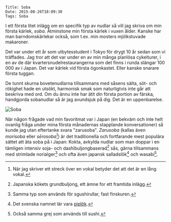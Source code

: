     Title: Soba
    Date: 2015-08-26T18:09:30
    Tags: Soba

I ett första litet inlägg om en specifik typ av nudlar så vill jag skriva om min första kärlek, *soba*. Åtminstone min första kärlek i vuxen ålder. Kanske har man barndomskärlekar också, som t.ex. min mosters mjölkstuvade makaroner.

<!-- more -->

Det var under ett år som utbytesstudent i Tokyo för drygt 10 år sedan som vi träffades. Jag tror att det var under en av min många planlösa cykelturer, i en av de där kvartersnudelrestaurangerna som det finns i runda slängar 100 000 av i Japan. Det var kärlek vid första ögonkastet. Eller kanske snarare första tuggan.

De tunnt skurna bovetenudlarna tillsammans med såsens sälta, söt- och rökighet hade en utsökt, harmonisk smak som naturligtvis inte går att beskriva med ord. Om du ännu inte har ätit din första portion av färska, handgjorda sobanudlar så är jag avundsjuk på dig. Det är en uppenbarelse.

<!-- <div class="figure"> -->
<!-- 	<img src="/img/Kamakura-soba.jpg" alt="Soba"> -->
<!-- 	<p class="caption">Tanzaburo</p> -->
<!-- </div> -->
![][soba]

När någon frågade vad min favoritmat var i Japan (en bekväm och inte helt ovanlig fråga under mina första månadernas stapplande konversationer) så kunde jag utan eftertanke svara "zarusoba". *Zarusoba* (kallas även *morisoba*  eller *sērosoba*[^makron]) är det traditionella och fortfarande mest populära sättet att äta soba på i Japan: Kokta, avkylda nudlar som man doppar i en tämligen intensiv soja- och dashibuljongbaserad[^1] sås, gärna tillsammans med strimlade norialger[^4]  och ofta även japansk salladslök[^2] och wasabi[^5].

<!-- Tidigare var det åtminstonde i Skåne vanligt att man odlade bovete. Vart det sedan tog vägen vet jag inte och så länge jag har levat och troligen ett antal decennier innan dess så har bovete inte utgjort något större inslag i den svenska kosten. På senare år har dock importerat bovetemjöl och torkade sobanudlar blivit tillgängliga och sedan några år tillbaka bedrivs återigen kommersiell odling av bovete i Sverige.[^3] Här hade jag inte tänkt orda om bovetets alla påtalade hälsobringade effekter (det kan man nog läsa om på andra ställen), men själv har jag haft privilegiet att äta färsk soba mer eller mindre varje dag de senaste fem månaderna och jag verkar inte alls tröttna på det, snarare tvärtom. -->

[^makron]: När jag skriver ett streck över en vokal betyder det att det är en lång vokal.
[^1]: Japanska kökets grundbuljong, ett ämne for ett framtida inlägg.
[^2]: Det svenska namnet lär vara [piplök](https://sv.wikipedia.org/wiki/Pipl%C3%B6k).
<!-- [^3]: T ex på Råglanda gård utanför Molkom i Värmland -->
[^4]: Samma typ som används för sgushirullar, fast finskuren.
[^5]: Också samma grej som används till sushi.

[soba]: /img/Kamakura-soba.jpg "Soba"
